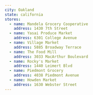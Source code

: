```yaml
---
city: Oakland
state: california
stores:
  - name: Mandela Grocery Cooperative
    address: 1430 7th Street
  - name: Yasai Produce Market
    address: 6301 College Avenue
  - name: Village Market
    address: 5885 Broadway Terrace
  - name: The Food Mill
    address: 3033 MacArthur Boulevard
  - name: Rocky's Market
    address: 1440 Leimert Blvd
  - name: Piedmont Grocery
    address: 4038 Piedmont Avenue
  - name: Howden Market
    address: 1630 Webster Street
---
```

